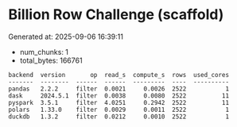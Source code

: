 # Billion Row Challenge (scaffold)

Generated at: 2025-09-06 16:39:11

- num_chunks: 1
- total_bytes: 166761

```text
backend  version       op  read_s  compute_s  rows  used_cores
-------  --------  ------  ------  ---------  ----  ----------
pandas   2.2.2     filter  0.0021     0.0026  2522           1
dask     2024.5.1  filter  0.0038     0.0080  2522          11
pyspark  3.5.1     filter  4.0251     0.2942  2522          11
polars   1.33.0    filter  0.0029     0.0011  2522           1
duckdb   1.3.2     filter  0.0212     0.0010  2522           1
```
